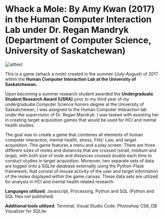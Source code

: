 # Whack a Mole: By Amy Kwan (2017) in the Human Computer Interaction Lab under Dr. Regan Mandryk (Department of Computer Science, University of Saskatchewan)

![alttext](https://github.com/a-kkwan/Whack-a-Mole-Project-HCI-/blob/master/screenshot_hci_wam.png)

This is a game (whack a mole) created in the summer (July-August) of 2017 within the **Human Computer Interaction Lab at the University of Saskatchewan.**

Upon becoming a summer research student awarded the **Undergraduate Student Research Award (USRA)** prior to my third year of my undergraduate Computer Science honors degree at the University of Saskatchewan, I was assigned to the Human Computer Interaction lab under the supervision of Dr. Regan Mandryk. I was tasked with assisting her in creating target acquisition games that would be used for HCI and mental health studies. 

The goal was to create a game that combines all elements of human computer interaction, mental health, stress, Fitts' Law, and target acquisition. This game features a menu and a play screen. There are three different sizes of moles and distances that are crossed (small, medium and large), with both size of mole and distances crossed double each time to conduct studies in target acquisition. Moreover, two separate sets of data are logged onto a SQLite database externally using the Python-Flask framework, that consist of mouse activity of the user and target information of the moles displayed within the game canvas. These data sets are utilized for analysis in HCI and mental health related research. 

**Languages utilized**: Javascript, Processing, Python and SQL (Python and SQL files not published)

**Additional tools utilized**: Terminal, Visual Studio Code, Photoshop CS6, DB Visualizer for SQLite 
